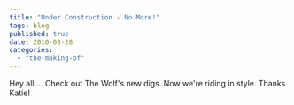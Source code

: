 ```yaml
---
title: "Under Construction - No More!"
tags: blog
published: true
date: 2010-08-28
categories: 
  - "the-making-of"
---
```


Hey all.... Check out The Wolf's new digs. Now we're riding in style. Thanks Katie!
